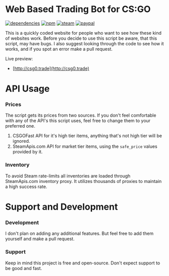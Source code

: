 # Web Based Trading Bot for CS:GO

[![dependencies](https://img.shields.io/david/pepzwee/node-csgo-web-tradebot.svg)](https://github.com/pepzwee/node-csgo-web-tradebot)
[![npm](https://img.shields.io/npm/l/express.svg?style=flat-square)](https://github.com/pepzwee/node-csgo-web-tradebot/blob/master/LICENSE)
[![steam](https://img.shields.io/badge/steam-donate-green.svg?style=flat-square)](https://steamcommunity.com/tradeoffer/new/?partner=78261062&token=2_WUiltH)
[![paypal](https://img.shields.io/badge/paypal-donate-yellow.svg)](https://www.paypal.com/cgi-bin/webscr?cmd=_s-xclick&hosted_button_id=XKPQ3TWDYJ2Z6)

This is a quickly coded website for people who want to see how these kind of websites work. Before you decide to use this script be aware, that this script, may have bugs.
I also suggest looking through the code to see how it works, and if you spot an error make a pull request.

Live preview:

* [http://csg0.trade](http://csg0.trade)

# API Usage

### Prices

The script gets its prices from two sources. If you don't feel comfortable with any of the API's this script uses, feel free to change them to your preferred one.

1. CSGOFast API for it's high tier items, anything that's not high tier will be ignored.
2. SteamApis.com API for market tier items, using the `safe_price` values provided by it.

### Inventory

To avoid Steam rate-limits all inventories are loaded through SteamApis.com inventory proxy. It utilizes thousands of proxies to maintain a high success rate.

# Support and Development

### Development

I don't plan on adding any additional features. But feel free to add them yourself and make a pull request.

### Support

Keep in mind this project is free and open-source. Don't expect support to be good and fast.